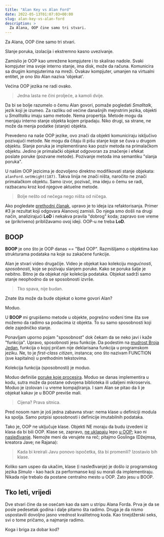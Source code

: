 ```yaml
---
title: "Alan Key vs Alan Ford"
date: 2022-05-13T01:07:03+00:00
slug: alan-key-vs-alan-ford
description: >
  Za Alana, OOP čine samo tri stvari.
---
```

Za Alana, OOP čine samo tri stvari.

Slanje poruka, izolacija i ekstremno kasno uvezivanje.

Zamislio je OOP kao umrežene kompjutere i to skalirao nadole. Svaki kompjuter ima svoje interno stanje, ima disk, može da računa. Komunicira sa drugim kompjuterima na mreži. Ovakav kompjuter, umanjen na virtualni entitet, je ono što Alan naziva 'objekat'.

Većina OOP jezika ne radi ovako.

> Jedna lasta ne čini proljeće, a kamoli dvije.

Da bi se bolje razumelo o čemu Alan govori, pomaže pogledati  _Smalltalk_, jezik koji je izumeo. Za razliku od većine današnjih mejnstrim jezika, objekti u _Smalltalku_ imaju samo metode. Nema propertija. Metode mogu da menjaju interno stanje objekta kojem pripadaju. Niko drugi, sa strane, ne može da menja podatke (stanje) objekta.

Prevedeno na naše OOP jezike, ovo znači da objekti komuniciraju isključivo pozivajući metode. Ne mogu da čitaju ili pišu stanje koje se čuva u drugom objektu. Slanje poruka je implementirano kao poziv metoda na primalačkom objektu. Jedino je primalački objekat odgovoran za značenje i efekat poslate poruke (pozvane metode). Pozivanje metoda ima semantiku "slanja poruka".

U našim OOP jezicima je dozvoljeno direktno modifikovati stanje objekata: `alanFord.setHeight(187)`. Takva linija ne znači ništa, naročito ne znači primalačkom objektu. Samo izvor, pozivač, ima ideju o čemu se radi, razbacanu kroz kod njegove aktuelne metode.

> Bolje nešto od nečega nego ništa od ničega.

Ako pogledate [prethodni članak](https://oblac.rs/lod-paperboy-and-iscan/), upravo je to ideja iza refaktorisanja. Primer \#3 je rezultat koji odgovara Alanovoj zamisli. Do njega smo došli na drugi način, analizirajući **LoD** i nekakva pravila "dobrog" koda; zapravo sve vreme se (prikriveno) približavamo ovoj ideji. OOP-u ne treba **LoD**.

## BOOP

**BOOP** je ono što je OOP danas == "Bad OOP". Razmišljamo o objektima kao strukturama podataka na koje su zakačene funkcije.

Alan je stvari video drugačije. Video je objekat kao kolekciju _mogućnosti_, _sposobnosti_, koje se pozivaju slanjem poruke. Kako se poruka šalje je nebitno. Bitno je da objekat _nije_ kolekcija podataka. Objekat sadrži samo stanje neophodno da se sposobnosti izvrše.

> Tko spava, nije budan.

Znate šta može da bude objekat o kome govori Alan?

Moduo.

U **BOOP** mi grupišemo metode u objekte, pogrešno vođeni time šta sve možemo da radimo sa podacima iz objekta. To su samo sposobnosti koji dele zajedničko stanje.

Ponavljam uporno pojam "sposobnost" dok čekam da se neko javi i kaže "funkcija". Upravo, sposobnosti jesu funkcije. Da podestim na [mudrost Broja Jedan](https://github.com/igr/color-code/blob/main/doc/13-function.md), funkcija o kojoj pričam nije deklarisana funkcija u programskom jeziku. Ne, to je _first-class citizen_, instanca; ono što nazivam FUNCTION (sve kapitalno) u prethodnim tekstovima.

Kolekcija funkcija (sposobnosti) je moduo.

Moduo definiše [poruke koje procesira](https://github.com/igr/color-code/blob/main/pectopah/office-api/src/main/kotlin/ac/obl/pectopah/api.kt). Moduo se danas implementira u kodu, sutra može da postane odvojena biblioteka ili udaljeni mikroservis. Moduo je izolovan i u vreme kompajliranja. I sam Alan se pitao da li je objekat kakav je u BOOP previše mali.

> Cijena? Prava sitnica.

Pred nosom nam je još jedna zabavna stvar: nema klase u definiciji modula ka spolja. Samo potpisi sposobnosti i definicije imutabilnih podataka.

Tako je, OOP ne uključuje klase. Objekti NE moraju da budu izvedeni iz klasa da bi bili OOP. Klase se, zapravo, [ne uklapaju](https://oblac.rs/oop-boja/) lepo [u OOP](https://oblac.rs/kvadrat-vs-pravougaonik/); kao ni [nasleđivanje](https://oblac.rs/otpor-oop-nasledjivanje/). Nemojte meni da verujete na reč; pitajmo Goslinga (Džejmsa, kreatora Jave; ne Rajana):

> Kada bi kreirali Javu ponovo ispočetka, šta bi promenili? Izostavio bih klase.

Koliko sam uspeo da ukačim, klase (i nasleđivanje) je došlo iz programskog jezika _Simula_ - kao hack za performanse koji su morali da implementiraju. Nikada nije trebalo da postane centralno mesto u OOP. Zato jesu u BOOP.

## Tko leti, vrijedi

Dve stvari čine da se osećam kao da sam u stripu Alana Forda. Prva je da se posle pedesetak godina i dalje pitamo šta radimo. Druga je da nismo uspostavili dovoljno jasno vrednost kvalitetnog koda. Kao tinejdžerski seks, svi o tome pričamo, a najmanje radimo.

Koga i briga za dobar kod?
